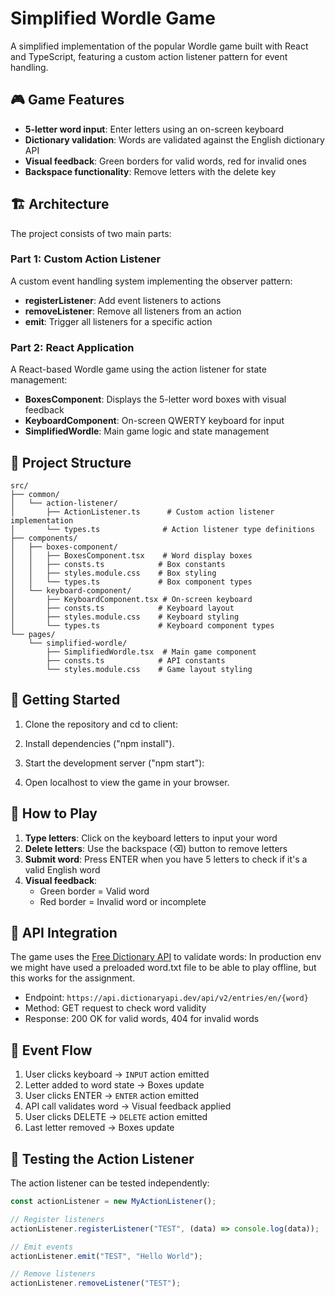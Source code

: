 # Simplified Wordle Game

A simplified implementation of the popular Wordle game built with React and TypeScript, featuring a custom action listener pattern for event handling.

## 🎮 Game Features

- **5-letter word input**: Enter letters using an on-screen keyboard
- **Dictionary validation**: Words are validated against the English dictionary API
- **Visual feedback**: Green borders for valid words, red for invalid ones
- **Backspace functionality**: Remove letters with the delete key

## 🏗️ Architecture

The project consists of two main parts:

### Part 1: Custom Action Listener

A custom event handling system implementing the observer pattern:

- **registerListener**: Add event listeners to actions
- **removeListener**: Remove all listeners from an action
- **emit**: Trigger all listeners for a specific action

### Part 2: React Application

A React-based Wordle game using the action listener for state management:

- **BoxesComponent**: Displays the 5-letter word boxes with visual feedback
- **KeyboardComponent**: On-screen QWERTY keyboard for input
- **SimplifiedWordle**: Main game logic and state management

## 📁 Project Structure

```
src/
├── common/
│   └── action-listener/
│       ├── ActionListener.ts      # Custom action listener implementation
│       └── types.ts              # Action listener type definitions
├── components/
│   ├── boxes-component/
│   │   ├── BoxesComponent.tsx    # Word display boxes
│   │   ├── consts.ts            # Box constants
│   │   ├── styles.module.css    # Box styling
│   │   └── types.ts             # Box component types
│   └── keyboard-component/
│       ├── KeyboardComponent.tsx # On-screen keyboard
│       ├── consts.ts            # Keyboard layout
│       ├── styles.module.css    # Keyboard styling
│       └── types.ts             # Keyboard component types
└── pages/
    └── simplified-wordle/
        ├── SimplifiedWordle.tsx  # Main game component
        ├── consts.ts            # API constants
        └── styles.module.css    # Game layout styling
```

## 🚀 Getting Started

1. Clone the repository and cd to client:

2. Install dependencies ("npm install").

3. Start the development server ("npm start"):

4. Open localhost to view the game in your browser.

## 🎯 How to Play

1. **Type letters**: Click on the keyboard letters to input your word
2. **Delete letters**: Use the backspace (⌫) button to remove letters
3. **Submit word**: Press ENTER when you have 5 letters to check if it's a valid English word
4. **Visual feedback**:
   - Green border = Valid word
   - Red border = Invalid word or incomplete

## 🔧 API Integration

The game uses the [Free Dictionary API](https://dictionaryapi.dev/) to validate words:
In production env we might have used a preloaded word.txt file to be able to play offline, but this works for the assignment.

- Endpoint: `https://api.dictionaryapi.dev/api/v2/entries/en/{word}`
- Method: GET request to check word validity
- Response: 200 OK for valid words, 404 for invalid words

## 🔄 Event Flow

1. User clicks keyboard → `INPUT` action emitted
2. Letter added to word state → Boxes update
3. User clicks ENTER → `ENTER` action emitted
4. API call validates word → Visual feedback applied
5. User clicks DELETE → `DELETE` action emitted
6. Last letter removed → Boxes update

## 🧪 Testing the Action Listener

The action listener can be tested independently:

```javascript
const actionListener = new MyActionListener();

// Register listeners
actionListener.registerListener("TEST", (data) => console.log(data));

// Emit events
actionListener.emit("TEST", "Hello World");

// Remove listeners
actionListener.removeListener("TEST");
```
